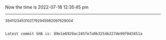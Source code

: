 Now the time is 2022-07-18 12:35:45 pm

---

<small>39411234531021792945982097629004</small>

```txt

Latest commit SHA is: 89e1e6929ac245fe7a9b3254b227de99f043451a
```
